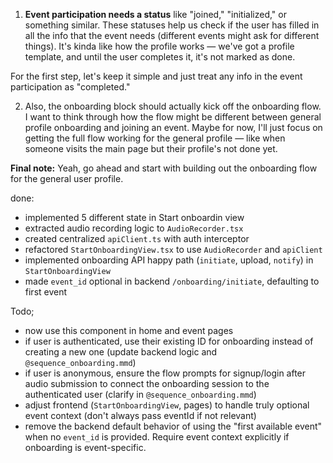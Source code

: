 1. **Event participation needs a status** like "joined," "initialized," or something similar. These statuses help us check if the user has filled in all the info that the event needs (different events might ask for different things). It's kinda like how the profile works — we've got a profile template, and until the user completes it, it's not marked as done.

For the first step, let's keep it simple and just treat any info in the event participation as "completed."

2. Also, the onboarding block should actually kick off the onboarding flow.
   I want to think through how the flow might be different between general profile onboarding and joining an event.
   Maybe for now, I'll just focus on getting the full flow working for the general profile — like when someone visits the main page but their profile's not done yet.

**Final note:** Yeah, go ahead and start with building out the onboarding flow for the general user profile.

done:

*   implemented 5 different state in Start onboardin view 
*   extracted audio recording logic to `AudioRecorder.tsx`
*   created centralized `apiClient.ts` with auth interceptor
*   refactored `StartOnboardingView.tsx` to use `AudioRecorder` and `apiClient`
*   implemented onboarding API happy path (`initiate`, upload, `notify`) in `StartOnboardingView`
*   made `event_id` optional in backend `/onboarding/initiate`, defaulting to first event

Todo;

*   now use this component in home and event pages
*   if user is authenticated, use their existing ID for onboarding instead of creating a new one (update backend logic and `@sequence_onboarding.mmd`)
*   if user is anonymous, ensure the flow prompts for signup/login after audio submission to connect the onboarding session to the authenticated user (clarify in `@sequence_onboarding.mmd`)
*   adjust frontend (`StartOnboardingView`, pages) to handle truly optional event context (don't always pass eventId if not relevant)
*   remove the backend default behavior of using the "first available event" when no `event_id` is provided. Require event context explicitly if onboarding is event-specific.
